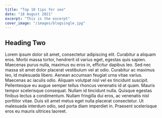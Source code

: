 ```yaml
---
title: "Top 10 tips for seo"
date: "18 August 2021"
excerpt: "This is the excerpt"
cover_image: "/images/blogsingle.jpg"
---
```


## Heading Two

Lorem ipsum dolor sit amet, consectetur adipiscing elit. Curabitur a aliquam eros. Morbi massa tortor, hendrerit id varius eget, egestas quis sapien. Maecenas purus nulla, maximus eu eros in, efficitur dapibus leo. Sed nec massa sit amet dolor placerat vestibulum vel at odio. Curabitur ac maximus leo, id malesuada libero. Aenean accumsan feugiat urna vitae varius. Maecenas ac iaculis odio. Aliquam volutpat nisl vel ex tincidunt suscipit. Pellentesque eu augue semper tellus rhoncus venenatis id at quam. Mauris tempor scelerisque consequat. Nullam id tincidunt nulla. Quisque egestas finibus lectus a condimentum. Nullam fringilla dui eros, ac venenatis nisl porttitor vitae. Duis sit amet metus eget nulla placerat consectetur. Ut malesuada interdum odio, sed porta diam imperdiet in. Praesent scelerisque eros eu mauris ultrices laoreet.
